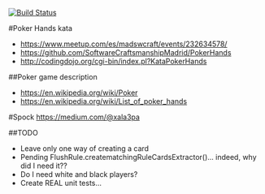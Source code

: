 [![Build Status](https://travis-ci.org/islomar/katas.svg?branch=master)](https://travis-ci.org/islomar/katas)

#Poker Hands kata

* https://www.meetup.com/es/madswcraft/events/232634578/
* https://github.com/SoftwareCraftsmanshipMadrid/PokerHands
* http://codingdojo.org/cgi-bin/index.pl?KataPokerHands

##Poker game description
* https://en.wikipedia.org/wiki/Poker
* https://en.wikipedia.org/wiki/List_of_poker_hands

#Spock
https://medium.com/@xala3pa


##TODO
* Leave only one way of creating a card
* Pending FlushRule.creatematchingRuleCardsExtractor()... indeed, why did I need it??
* Do I need white and black players?
* Create REAL unit tests...

